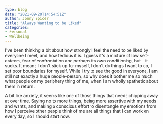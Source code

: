 ```yaml
---
type: blog
date: "2021-09-20T14:54:51Z"
author: Jonny Spicer
title: "Always Wanting to be Liked"
categories:
- Personal
- Wellbeing
---
```

I've been thinking a bit about how strongly I feel the need to be liked by everyone I meet, and how tedious it is. I guess it's a mixture of low self-esteem,
fear of confrontation and perhaps its own conditioning, but... it sucks. It means I don't stick up for myself, I don't do things I want to do, I set poor
boundaries for myself. While I try to see the good in everyone, I am still not exactly a huge people-person, so why does it bother me so much what people on
my periphery thing of me, when I am wholly apathetic about them in return.

A bit like anxiety, it seems like one of those things that needs chipping away at over time. Saying no to more things, being more assertive with my needs and
wants, and making a conscious effort to disentangle my emotions from how I perceive other people think of me are all things that I can work on every day, so
I should start now.
